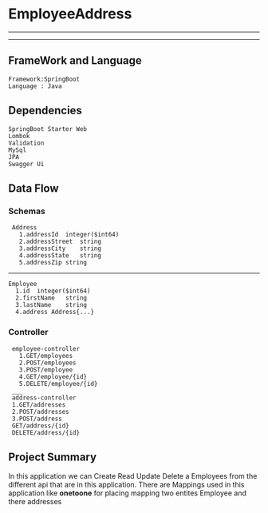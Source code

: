 # EmployeeAddress
___

___
## FrameWork and Language
    Framework:SpringBoot
    Language : Java
## Dependencies
    SpringBoot Starter Web
    Lombok
    Validation
    MySql
    JPA
    Swagger Ui

## Data Flow
  ### Schemas
     Address
       1.addressId	integer($int64)
       2.addressStreet	string
       3.addressCity	string
       4.addressState	string
       5.addressZip	string
  ___
    Employee
      1.id	integer($int64)
      2.firstName	string
      3.lastName	string
      4.address	Address{...}


  ### Controller
     employee-controller
       1.GET/employees
       2.POST/employees
       3.POST/employee
       4.GET/employee/{id}
       5.DELETE/employee/{id}
     ___
     address-controller
     1.GET/addresses
     2.POST/addresses
     3.POST/address
     GET/address/{id}
     DELETE/address/{id}

## Project Summary
  In this application we can Create Read Update Delete a Employees from the different api that are in this application. 
  There are Mappings used in this application like **onetoone** for placing mapping two entites  Employee and there addresses
